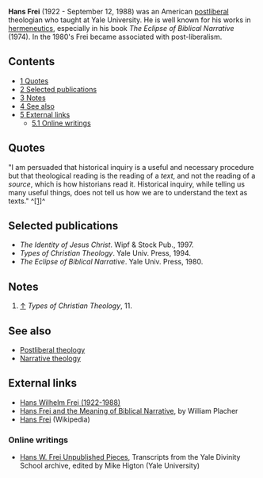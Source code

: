 **Hans Frei** (1922 - September 12, 1988) was an American
[postliberal](Postliberal "Postliberal") theologian who taught at
Yale University. He is well known for his works in
[hermeneutics](Hermeneutics "Hermeneutics"), especially in his book
*The Eclipse of Biblical Narrative* (1974). In the 1980's Frei
became associated with post-liberalism.


## Contents

-   [1 Quotes](#Quotes)
-   [2 Selected publications](#Selected_publications)
-   [3 Notes](#Notes)
-   [4 See also](#See_also)
-   [5 External links](#External_links)
    -   [5.1 Online writings](#Online_writings)


## Quotes

"I am persuaded that historical inquiry is a useful and necessary
procedure but that theological reading is the reading of a *text*,
and not the reading of a *source*, which is how historians read it.
Historical inquiry, while telling us many useful things, does not
tell us how we are to understand the text as texts."
^[[1]](#note-0)^

## Selected publications

-   *The Identity of Jesus Christ*. Wipf & Stock Pub., 1997.
-   *Types of Christian Theology*. Yale Univ. Press, 1994.
-   *The Eclipse of Biblical Narrative*. Yale Univ. Press, 1980.

## Notes

1.  [↑](#ref-0) *Types of Christian Theology*, 11.

## See also

-   [Postliberal theology](Postliberal_theology "Postliberal theology")
-   [Narrative theology](Narrative_theology "Narrative theology")

## External links

-   [Hans Wilhelm Frei (1922-1988)](http://www.people.ex.ac.uk/mahigton/Frei.html)
-   [Hans Frei and the Meaning of Biblical Narrative](http://www.religion-online.org/showarticle.asp?title=15),
    by William Placher
-   [Hans Frei](http://en.wikipedia.org/wiki/Hans_Frei "w:Hans Frei")
    (Wikipedia)

### Online writings

-   [Hans W. Frei Unpublished Pieces](http://people.exeter.ac.uk/mahigton/frei/transcripts.html),
    Transcripts from the Yale Divinity School archive, edited by Mike
    Higton (Yale University)



